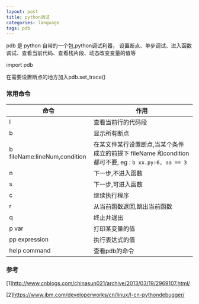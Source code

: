 ```yaml
---
layout: post
title: python调试
categories: language
tags: pdb
---
```



pdb 是 python 自带的一个包,python调试利器，
设置断点、单步调试、进入函数调试、查看当前代码、查看栈片段、动态改变变量的值等

import pdb

在需要设置断点的地方加入pdb.set_trace()

### 常用命令

|命令|作用|
|-|-|
|l|查看当前行的代码段|
|b|显示所有断点|
|b fileName:lineNum,condition|在某文件某行设置断点,当某个条件成立的前提下 fileName 和condition 都可不要, eg : `b xx.py:6, aa == 3`|
|n|下一步,不进入函数|
|s|下一步,可进入函数|
|c|继续执行程序|
|r|从当前函数返回,跳出当前函数|
|q|终止并退出|
|p var|打印某变量的值|
|pp expression|执行表达式的值|
|help command|查看pdb的命令|

 
### 参考

[1]<http://www.cnblogs.com/chinasun021/archive/2013/03/19/2969107.html/>

[2]<https://www.ibm.com/developerworks/cn/linux/l-cn-pythondebugger/>
 

